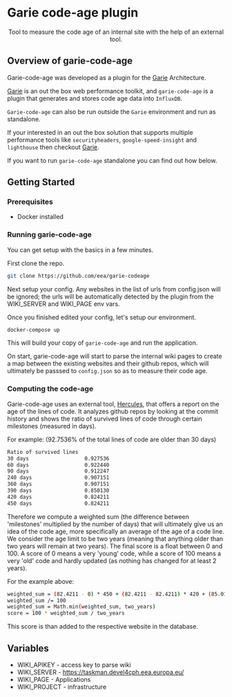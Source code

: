 
# Garie code-age plugin

<p align="center">
  <p align="center">Tool to measure the code age of an internal site with the help of an external tool.<p>
</p>

## Overview of garie-code-age

Garie-code-age was developed as a plugin for the [Garie](https://github.com/boyney123/garie) Architecture.

[Garie](https://github.com/boyney123/garie) is an out the box web performance toolkit, and `garie-code-age` is a plugin that generates and stores code age data into `InfluxDB`.

`Garie-code-age` can also be run outside the `Garie` environment and run as standalone.

If your interested in an out the box solution that supports multiple performance tools like `securityheaders`, `google-speed-insight` and `lighthouse` then checkout [Garie](https://github.com/boyney123/garie).

If you want to run `garie-code-age` standalone you can find out how below.

## Getting Started

### Prerequisites

-   Docker installed

### Running garie-code-age

You can get setup with the basics in a few minutes.

First clone the repo.

```sh
git clone https://github.com/eea/garie-codeage
```

Next setup your config. Any websites in the list of urls from config.json will be ignored; the urls will be automatically detected by the plugin from the WIKI_SERVER and WIKI_PAGE env vars.

Once you finished edited your config, let's setup our environment.

```sh
docker-compose up
```

This will build your copy of `garie-code-age` and run the application.

On start, garie-code-age will start to parse the internal wiki pages to create a map between the existing websites  and their github repos, which will ultimately be passsed to `config.json` so as to measure their code age.

### Computing the code-age

Garie-code-age uses an external tool, [Hercules](https://github.com/src-d/hercules), that offers a report on the age of the lines of code. It analyzes github repos by looking at the commit history and shows the ratio of survived lines of code through certain milestones (measured in days).

For example: (92.7536% of the total lines of code are older than 30 days)

```sh
Ratio of survived lines
30 days                  0.927536
60 days                  0.922440
90 days                  0.912247
240 days                 0.907151
360 days                 0.907151
390 days                 0.850130
420 days                 0.824211
450 days                 0.824211
```

Therefore we compute a weighted sum (the difference between 'milestones' multiplied by the number of days) that will ultimately give us an idea of the code age, more specifically an average of the age of a code line. We consider the age limit to be two years (meaning that anything older than two years will remain at two years). The final score is a float between 0 and 100. A score of 0 means a very 'young' code, while a score of 100 means a very 'old' code and hardly updated (as nothing has changed for at least 2 years).

For the example above:

```sh
weighted_sum = (82.4211 - 0) * 450 + (82.4211 - 82.4211) * 420 + (85.0130 - 82.4211) * 390 + (90.7151 - 85.0130) * 360 ...
weighted_sum /= 100
weighted_sum = Math.min(weighted_sum, two_years)
score = 100 * weighted_sum / two_years
```

This score is than added to the respective website in the database. 


## Variables
- WIKI_APIKEY - access key to parse wiki
- WIKI_SERVER - https://taskman.devel4cph.eea.europa.eu/
- WIKI_PAGE - Applications
- WIKI_PROJECT - infrastructure

